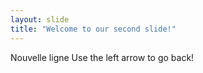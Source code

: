 ```yaml
---
layout: slide
title: "Welcome to our second slide!"
---
```

Nouvelle ligne
Use the left arrow to go back!
